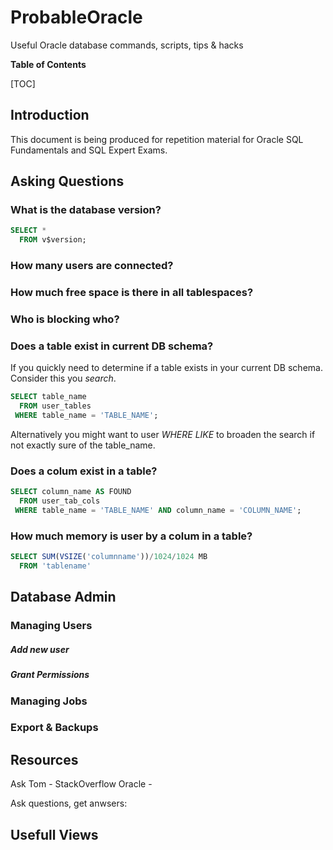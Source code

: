 # ProbableOracle
Useful Oracle database commands, scripts, tips &amp; hacks

**Table of Contents**

[TOC]

## Introduction
This document is being produced for repetition material for Oracle SQL Fundamentals and SQL Expert Exams. 

## Asking Questions

### What is the database version? 

```sql
SELECT *
  FROM v$version;
```

### How many users are connected? 
### How much free space is there in all tablespaces? 
### Who is blocking who? 
### Does a table exist in current DB schema? 
If you quickly need to determine if a table exists in your current DB schema. Consider this you *search*.

```sql
SELECT table_name
  FROM user_tables
 WHERE table_name = 'TABLE_NAME';
  ```

Alternatively you might want to user *WHERE LIKE* to broaden the search if not exactly sure of the table_name. 
### Does a colum exist in a table?
```sql
SELECT column_name AS FOUND
  FROM user_tab_cols
 WHERE table_name = 'TABLE_NAME' AND column_name = 'COLUMN_NAME';
  ```
  
### How much memory is user by a colum in a table? 
```sql
SELECT SUM(VSIZE('columnname'))/1024/1024 MB 
  FROM 'tablename'
  ```



## Database Admin
### Managing Users
##### Add new user
##### Grant Permissions 
##### 
### Managing Jobs
### Export & Backups 

## Resources 

Ask Tom - 
StackOverflow Oracle - 

Ask questions, get anwsers: 


## Usefull Views

